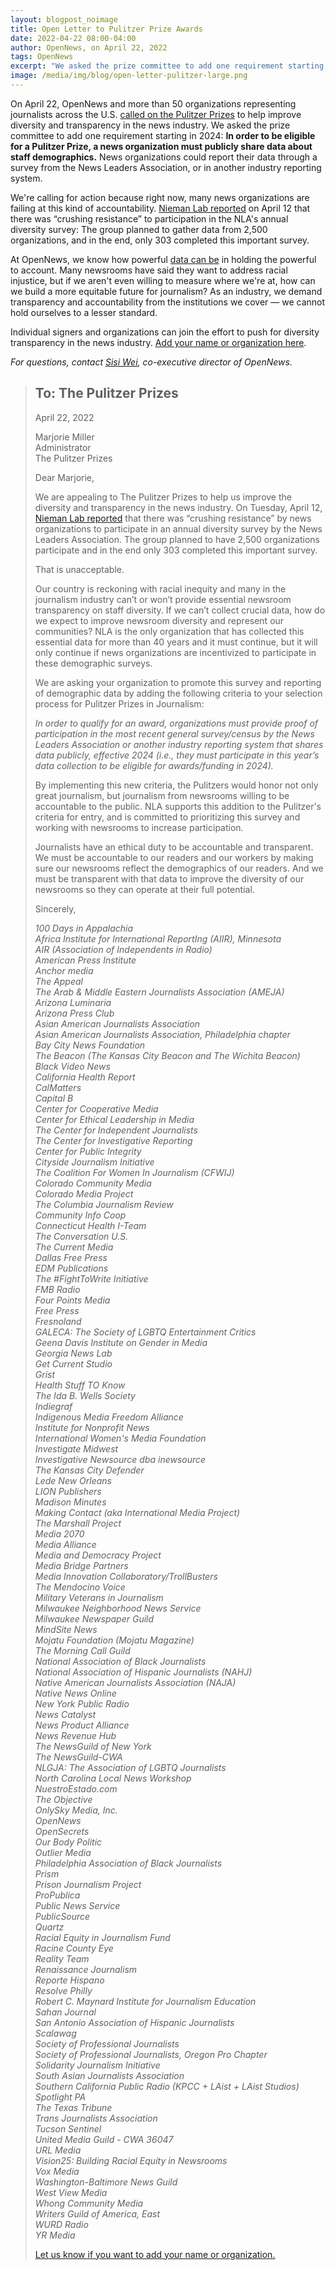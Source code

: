 ```yaml
---
layout: blogpost_noimage
title: Open Letter to Pulitzer Prize Awards
date: 2022-04-22 08:00-04:00
author: OpenNews, on April 22, 2022
tags: OpenNews
excerpt: "We asked the prize committee to add one requirement starting in 2024: In order to be eligible for a Pulitzer Prize, a news organization must publicly share data about staff demographics."
image: /media/img/blog/open-letter-pulitzer-large.png
---
```


On April 22, OpenNews and more than 50 organizations representing journalists across the U.S. [called on the Pulitzer Prizes](https://docs.google.com/document/d/1MgJNiUZlLSARhpHVZV2wavU32dIuPrVooP-40pC5Jdc/edit) to help improve diversity and transparency in the news industry. We asked the prize committee to add one requirement starting in 2024: **In order to be eligible for a Pulitzer Prize, a news organization must publicly share data about staff demographics.** News organizations could report their data through a survey from the News Leaders Association, or in another industry reporting system.

We're calling for action because right now, many news organizations are failing at this kind of accountability. [Nieman Lab reported](https://www.niemanlab.org/2022/04/crushing-resistance-yet-again-newsrooms-arent-showing-up-to-the-industrys-largest-diversity-survey/) on April 12 that there was “crushing resistance” to participation in the NLA's annual diversity survey: The group planned to gather data from 2,500 organizations, and in the end, only 303 completed this important survey.

At OpenNews, we know how powerful [data can be](https://postguild.org/2022-pay-study/) in holding the powerful to account. Many newsrooms have said they want to address racial injustice, but if we aren't even willing to measure where we're at, how can we build a more equitable future for journalism? As an industry, we demand transparency and accountability from the institutions we cover — we cannot hold ourselves to a lesser standard.

Individual signers and organizations can join the effort to push for diversity transparency in the news industry. [Add your name or organization here](https://docs.google.com/forms/d/e/1FAIpQLSf0xdcKW2AQzLM8eeZH9w71b6YN_TosGUF2Y-lrlvCuy9YWpQ/viewform). 

<em>For questions, contact [Sisi Wei](mailto:sisi@opennews.org), co-executive director of OpenNews.</em>

<blockquote>
<h2>To: The Pulitzer Prizes</h2>
<p>April 22, 2022</p>
<p>
Marjorie Miller
<br>Administrator
<br>The Pulitzer Prizes
</p>
<p>
Dear Marjorie,
</p>
<p>
We are appealing to The Pulitzer Prizes to help us improve the diversity and transparency in the news industry. On Tuesday, April 12, <a href="https://www.niemanlab.org/2022/04/crushing-resistance-yet-again-newsrooms-arent-showing-up-to-the-industrys-largest-diversity-survey/">Nieman Lab reported</a> that there was “crushing resistance” by news organizations to participate in an annual diversity survey by the News Leaders Association. The group planned to have 2,500 organizations participate and in the end only 303 completed this important survey.
</p>
<p>
That is unacceptable. 
</p>
<p>
Our country is reckoning with racial inequity and many in the journalism industry can’t or won’t provide essential newsroom transparency on staff diversity. If we can’t collect crucial data, how do we expect to improve newsroom diversity and represent our communities? NLA is the only organization that has collected this essential data for more than 40 years and it must continue, but it will only continue if news organizations are incentivized to participate in these demographic surveys.
</p>
<p>
We are asking your organization to promote this survey and reporting of demographic data by adding the following criteria to your selection process for Pulitzer Prizes in Journalism:
</p>
<p>
<em>In order to qualify for an award, organizations must provide proof of participation in the most recent general survey/census by the News Leaders Association or another industry reporting system that shares data publicly, effective 2024 (i.e., they must participate in this year’s data collection to be eligible for awards/funding in 2024).</em>
</p>
<p>
By implementing this new criteria, the Pulitzers would honor not only great journalism, but journalism from newsrooms willing to be accountable to the public. NLA supports this addition to the Pulitzer's criteria for entry, and is committed to prioritizing this survey and working with newsrooms to increase participation.
</p>
<p>
Journalists have an ethical duty to be accountable and transparent. We must be accountable to our readers and our workers by making sure our newsrooms reflect the demographics of our readers. And we must be transparent with that data to improve the diversity of our newsrooms so they can operate at their full potential. 
</p>
<p>Sincerely,</p>
<p><em>100 Days in Appalachia
<br>Africa Institute for International ReportIng (AIIR), Minnesota
<br>AIR (Association of Independents in Radio)
<br>American Press Institute
<br>Anchor media 
<br>The Appeal
<br>The Arab & Middle Eastern Journalists Association (AMEJA)
<br>Arizona Luminaria 
<br>Arizona Press Club
<br>Asian American Journalists Association
<br>Asian American Journalists Association, Philadelphia chapter
<br>Bay City News Foundation
<br>The Beacon (The Kansas City Beacon and The Wichita Beacon)
<br>Black Video News
<br>California Health Report
<br>CalMatters
<br>Capital B
<br>Center for Cooperative Media
<br>Center for Ethical Leadership in Media
<br>The Center for Independent Journalists
<br>The Center for Investigative Reporting 
<br>Center for Public Integrity
<br>Cityside Journalism Initiative        
<br>The Coalition For Women In Journalism (CFWIJ)
<br>Colorado Community Media
<br>Colorado Media Project
<br>The Columbia Journalism Review
<br>Community Info Coop
<br>Connecticut Health I-Team 
<br>The Conversation U.S.
<br>The Current Media 
<br>Dallas Free Press
<br>EDM Publications
<br>The #FightToWrite Initiative
<br>FMB Radio
<br>Four Points Media
<br>Free Press
<br>Fresnoland
<br>GALECA: The Society of LGBTQ Entertainment Critics
<br>Geena Davis Institute on Gender in Media
<br>Georgia News Lab
<br>Get Current Studio
<br>Grist
<br>Health Stuff TO Know
<br>The Ida B. Wells Society 
<br>Indiegraf
<br>Indigenous Media Freedom Alliance
<br>Institute for Nonprofit News
<br>International Women's Media Foundation
<br>Investigate Midwest
<br>Investigative Newsource dba inewsource
<br>The Kansas City Defender
<br>Lede New Orleans
<br>LION Publishers
<br>Madison Minutes
<br>Making Contact (aka International Media Project)
<br>The Marshall Project
<br>Media 2070
<br>Media Alliance
<br>Media and Democracy Project
<br>Media Bridge Partners
<br>Media Innovation Collaboratory/TrollBusters 
<br>The Mendocino Voice
<br>Military Veterans in Journalism
<br>Milwaukee Neighborhood News Service
<br>Milwaukee Newspaper Guild
<br>MindSite News
<br>Mojatu Foundation (Mojatu Magazine)
<br>The Morning Call Guild
<br>National Association of Black Journalists
<br>National Association of Hispanic Journalists (NAHJ)
<br>Native American Journalists Association (NAJA)
<br>Native News Online
<br>New York Public Radio
<br>News Catalyst
<br>News Product Alliance
<br>News Revenue Hub
<br>The NewsGuild of New York
<br>The NewsGuild-CWA
<br>NLGJA: The Association of LGBTQ Journalists
<br>North Carolina Local News Workshop
<br>NuestroEstado.com
<br>The Objective
<br>OnlySky Media, Inc.
<br>OpenNews
<br>OpenSecrets
<br>Our Body Politic
<br>Outlier Media 
<br>Philadelphia Association of Black Journalists
<br>Prism
<br>Prison Journalism Project
<br>ProPublica
<br>Public News Service
<br>PublicSource
<br>Quartz
<br>Racial Equity in Journalism Fund
<br>Racine County Eye
<br>Reality Team
<br>Renaissance Journalism
<br>Reporte Hispano
<br>Resolve Philly
<br>Robert C. Maynard Institute for Journalism Education
<br>Sahan Journal
<br>San Antonio Association of Hispanic Journalists
<br>Scalawag
<br>Society of Professional Journalists
<br>Society of Professional Journalists, Oregon Pro Chapter
<br>Solidarity Journalism Initiative 
<br>South Asian Journalists Association
<br>Southern California Public Radio (KPCC + LAist + LAist Studios)
<br>Spotlight PA
<br>The Texas Tribune
<br>Trans Journalists Association
<br>Tucson Sentinel
<br>United Media Guild - CWA 36047
<br>URL Media
<br>Vision25: Building Racial Equity in Newsrooms
<br>Vox Media 
<br>Washington-Baltimore News Guild
<br>West View Media
<br>Whong Community Media
<br>Writers Guild of America, East
<br>WURD Radio
<br>YR Media
</em></p>
<p><a href="https://docs.google.com/forms/d/e/1FAIpQLSf0xdcKW2AQzLM8eeZH9w71b6YN_TosGUF2Y-lrlvCuy9YWpQ/viewform">Let us know if you want to add your name or organization.</a></p></blockquote>